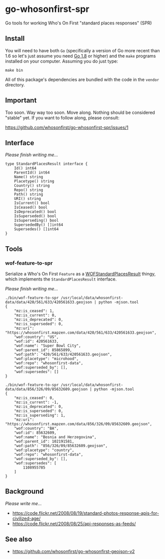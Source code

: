 # go-whosonfirst-spr

Go tools for working Who's On First "standard places responses" (SPR)

## Install

You will need to have both `Go` (specifically a version of Go more recent than 1.6 so let's just assume you need [Go 1.8](https://golang.org/dl/) or higher) and the `make` programs installed on your computer. Assuming you do just type:

```
make bin
```

All of this package's dependencies are bundled with the code in the `vendor` directory.

## Important

Too soon. Way way too soon. Move along. Nothing should be considered "stable" yet. If you want to follow along, please consult:

https://github.com/whosonfirst/go-whosonfirst-spr/issues/1

## Interface

_Please finish writing me..._

```
type StandardPlacesResult interface {
	Id() int64
	ParentId() int64
	Name() string
	Placetype() string
	Country() string
	Repo() string
	Path() string
	URI() string
	IsCurrent() bool
	IsCeased() bool
	IsDeprecated() bool
	IsSuperseded() bool
	IsSuperseding() bool
	SupersededBy() []int64
	Supersedes() []int64
}
```

## Tools

### wof-feature-to-spr

Serialize a Who's On First `Feature` as a [WOFStandardPlacesResult](whosonfirst/whosonfirst.go) thingy, which implements the `StandardPlacesResult` interface.

_Please finish writing me..._

```
./bin/wof-feature-to-spr /usr/local/data/whosonfirst-data/data/420/561/633/420561633.geojson | python -mjson.tool
{
    "mz:is_ceased": 1,
    "mz:is_current": 0,
    "mz:is_deprecated": 0,
    "mz:is_superseded": 0,
    "mz:uri": "https://whosonfirst.mapzen.com/data/420/561/633/420561633.geojson",
    "wof:country": "US",
    "wof:id": 420561633,
    "wof:name": "Super Bowl City",
    "wof:parent_id": 85865899,
    "wof:path": "420/561/633/420561633.geojson",
    "wof:placetype": "microhood",
    "wof:repo": "whosonfirst-data",
    "wof:superseded_by": [],
    "wof:supersedes": []
}

./bin/wof-feature-to-spr /usr/local/data/whosonfirst-data/data/856/326/09/85632609.geojson | python -mjson.tool
{
    "mz:is_ceased": 0,
    "mz:is_current": -1,
    "mz:is_deprecated": 0,
    "mz:is_superseded": 0,
    "mz:is_superseding": 1,
    "mz:uri": "https://whosonfirst.mapzen.com/data/856/326/09/85632609.geojson",
    "wof:country": "BA",
    "wof:id": 85632609,
    "wof:name": "Bosnia and Herzegovina",
    "wof:parent_id": 102191581,
    "wof:path": "856/326/09/85632609.geojson",
    "wof:placetype": "country",
    "wof:repo": "whosonfirst-data",
    "wof:superseded_by": [],
    "wof:supersedes": [
        1108955785
    ]
}
```

## Background

_Please write me..._

* https://code.flickr.net/2008/08/19/standard-photos-response-apis-for-civilized-age/
* https://code.flickr.net/2008/08/25/api-responses-as-feeds/

## See also

* https://github.com/whosonfirst/go-whosonfirst-geojson-v2
